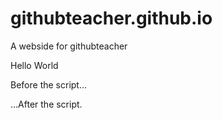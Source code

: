 # githubteacher.github.io
A webside for githubteacher


Hello World

<!DOCTYPE HTML>
<html>

<body>

  <p>Before the script...</p>

  <script>
    alert( 'next steps - insert a picture in a web page' );
  </script>

  <p>...After the script.</p>

</body>

</html>
